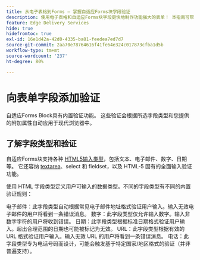 ```yaml
---
title: 从电子表格到Forms — 掌握自适应Forms块字段验证
description: 使用电子表格和自适应Forms块字段更快地制作功能强大的表单！ 本指南可帮助您为 EDS Forms 区块字段构建自定义验证。
feature: Edge Delivery Services
hide: true
hidefromtoc: true
exl-id: 16e1d42a-42d0-4335-ba81-feedea7ed7d7
source-git-commit: 2aa70e78764616f41fe64e324c017873cfba1d5b
workflow-type: tm+mt
source-wordcount: '237'
ht-degree: 80%

---
```


# 向表单字段添加验证

自适应Forms Block具有内置验证功能。 这些验证会根据所选字段类型和您提供的附加属性自动应用于现代浏览器中。

## 了解字段类型和验证

自适应Forms块支持各种 [HTML5输入类型](https://developer.mozilla.org/en-US/docs/Web/HTML/Element/input#input_types)，包括文本、电子邮件、数字、日期等。 它还容纳 [textarea](https://developer.mozilla.org/en-US/docs/Web/HTML/Element/textarea)、select 和 fieldset，以及 HTML-5 固有的全面输入验证功能。

使用 HTML 字段类型定义用户可输入的数据类型。不同的字段类型有不同的内置验证规则：

电子邮件：此字段类型自动根据常见电子邮件地址格式验证用户输入。输入无效电子邮件的用户将看到一条错误消息。
数字：此字段类型仅允许输入数字。输入非数字字符的用户将收到错误。
日期：此字段类型根据标准日期格式验证用户输入。超出合理范围的日期也可能被标记为无效。
URL：此字段类型根据有效的 URL 格式验证用户输入。输入无效 URL 的用户将看到一条错误消息。
电话：此字段类型专为电话号码而设计，可能会触发基于特定国家/地区格式的验证（并非普遍支持）。



